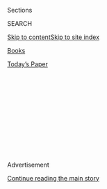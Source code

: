 <div id="app">

<div>

<div>

<div>

<div class="NYTAppHideMasthead css-1q2w90k e1suatyy0">

<div class="section css-ui9rw0 e1suatyy2">

<div class="css-eph4ug er09x8g0">

<div class="css-6n7j50">

</div>

<span class="css-1dv1kvn">Sections</span>

<div class="css-10488qs">

<span class="css-1dv1kvn">SEARCH</span>

</div>

[Skip to content](#site-content)[Skip to site
index](#site-index)

</div>

<div id="masthead-section-label" class="css-1wr3we4 eaxe0e00">

[Books](https://www.nytimes.com/section/books)

</div>

<div class="css-10698na e1huz5gh0">

</div>

</div>

<div id="masthead-bar-one" class="section hasLinks css-15hmgas e1csuq9d3">

<div class="css-uqyvli e1csuq9d0">

</div>

<div class="css-1uqjmks e1csuq9d1">

</div>

<div class="css-9e9ivx">

[](https://myaccount.nytimes.com/auth/login?response_type=cookie&client_id=vi)

</div>

<div class="css-1bvtpon e1csuq9d2">

[Today’s
Paper](https://www.nytimes.com/section/todayspaper)

</div>

</div>

</div>

</div>

<div data-aria-hidden="false">

<div id="site-content" data-role="main">

<div>

<div class="css-1aor85t" style="opacity:0.000000001;z-index:-1;visibility:hidden">

<div class="css-1hqnpie">

<div class="css-epjblv">

<span class="css-17xtcya">[Books](/section/books)</span><span class="css-x15j1o">|</span><span class="css-fwqvlz">Lady
Macbeth in Appalachia, and Other Tales by an American
Master</span>

</div>

<div class="css-k008qs">

<div class="css-1iwv8en">

<span class="css-18z7m18"></span>

<div>

</div>

</div>

<span class="css-1n6z4y"></span>

<div class="css-1705lsu">

<div class="css-4xjgmj">

<div class="css-4skfbu" data-role="toolbar" data-aria-label="Social Media Share buttons, Save button, and Comments Panel with current comment count" data-testid="share-tools">

  - 
  - 
  - 
  - 
    
    <div class="css-6n7j50">
    
    </div>

  - 

</div>

</div>

</div>

</div>

</div>

</div>

<div id="NYT_TOP_BANNER_REGION" class="css-13pd83m">

</div>

<div id="top-wrapper" class="css-1sy8kpn">

<div id="top-slug" class="css-l9onyx">

Advertisement

</div>

[Continue reading the main
story](#after-top)

<div class="ad top-wrapper" style="text-align:center;height:100%;display:block;min-height:250px">

<div id="top" class="place-ad" data-position="top" data-size-key="top">

</div>

</div>

<div id="after-top">

</div>

</div>

<div id="sponsor-wrapper" class="css-1hyfx7x">

<div id="sponsor-slug" class="css-19vbshk">

Supported by

</div>

[Continue reading the main
story](#after-sponsor)

<div id="sponsor" class="ad sponsor-wrapper" style="text-align:center;height:100%;display:block">

</div>

<div id="after-sponsor">

</div>

</div>

[Books of The
Times](/column/books-of-the-times "Books of The Times")

<div class="css-1vkm6nb ehdk2mb0">

# Lady Macbeth in Appalachia, and Other Tales by an American Master

</div>

<div class="css-79elbk" data-testid="photoviewer-wrapper">

<div class="css-z3e15g" data-testid="photoviewer-wrapper-hidden">

</div>

<div class="css-1a48zt4 ehw59r15" data-testid="photoviewer-children">

![](https://static01.nyt.com/images/2020/07/31/books/RashValley/RashValley-popup.jpg?quality=75&auto=webp&disable=upscale)

</div>

</div>

<div class="css-170u9t6">

<div class="css-u7fh8e">

<div class="css-79elbk">

Buy Book<span data-aria-hidden="true">
    ▾</span>

  - [Amazon](https://www.amazon.com/gp/search?index=books&tag=NYTBSREV-20&field-keywords=In+the+Valley+Ron+Rash)
  - [Apple
    Books](https://du-gae-books-dot-nyt-du-prd.appspot.com/buy?title=In+the+Valley&author=Ron+Rash)
  - [Barnes and
    Noble](https://www.anrdoezrs.net/click-7990613-11819508?url=https%3A%2F%2Fwww.barnesandnoble.com%2Fw%2F%3Fean%3D9780385544290)
  - [Books-A-Million](https://www.anrdoezrs.net/click-7990613-35140?url=https%3A%2F%2Fwww.booksamillion.com%2Fp%2FIn%2Bthe%2BValley%2FRon%2BRash%2F9780385544290)
  - [Bookshop](https://bookshop.org/a/3546/9780385544290)
  - [Indiebound](https://www.indiebound.org/book/9780385544290?aff=NYT)

</div>

When you purchase an independently reviewed book through our site, we
earn an affiliate commission.

</div>

</div>

<div class="css-xt80pu e12qa4dv0">

<div class="css-18e8msd">

<div class="css-vp77d3 epjyd6m0">

<div class="css-1baulvz">

By [<span class="css-1baulvz last-byline" itemprop="name">Janet
Maslin</span>](https://www.nytimes.com/by/janet-maslin)

</div>

</div>

  - Aug. 2,
    2020

  - 
    
    <div class="css-4xjgmj">
    
    <div class="css-d8bdto" data-role="toolbar" data-aria-label="Social Media Share buttons, Save button, and Comments Panel with current comment count" data-testid="share-tools">
    
      - 
      - 
      - 
      - 
        
        <div class="css-6n7j50">
        
        </div>
    
      - 
    
    </div>
    
    </div>

</div>

</div>

<div class="section meteredContent css-1r7ky0e" name="articleBody" itemprop="articleBody">

<div class="css-1fanzo5 StoryBodyCompanionColumn">

<div class="css-53u6y8">

Nearly half of Ron Rash’s mesmerizing new story collection is devoted to
the eponymous “In the Valley,” a sequel to his 2008 novel “Serena.” If
you’ve read that book, you surely remain haunted by its mythic powers.
Nominally the Depression-era story of a North Carolina logging heir who
returns home from Boston with a daunting new bride, it invested the
power-mad Serena Pemberton with otherworldly malign qualities and gave
her a big swath of North Carolina’s Appalachian logging country to
despoil.

Serena herself, ruling the region on her white Arabian stallion with a
trained eagle and lasso for emphasis, cut a bloodcurdling figure. A
tall, blond goddess with the heart of Lady Macbeth, she seemed to
terrorize every living thing in her path. She hoped to ravage the
landscape both economically and physically, with a few human grudge
matches for good measure. Her ambition was tamped down in “Serena” only
by the fact that through most of the book she wasn’t technically the
boss but his wife, no matter how intimidating.

Serena steps off a seaplane into “In the Valley,” returning to her North
Carolina logging tract followed by a press contingent. The year is 1931.
Any answers about her husband’s death or that of the local advocate for
a national park? Does she plan to pay fair wages? The only question she
deigns to answer is from a young woman: When will she ever be satisfied?
“When the world and my will are one,” Serena answers, reminding the
reader that she is a pure Aryan dream.

</div>

</div>

<div class="css-1fanzo5 StoryBodyCompanionColumn">

<div class="css-53u6y8">

“In the Valley” is a full-throated cry for help against her brand of
ruthlessness. As the locals watch Serena’s eagle kill rattlesnakes for
threat and sport, they get an inkling of what she has in mind for
everything in sight. All the snakes go wild. The increasing number of
tree stumps make “the land look poxed, as if infected by some dread
disease.” Rash includes passages solely devoted to related species of
wildlife fleeing this doomed place. They are among the least eerie parts
of the novella, since the natural world’s survival skills are relatively
drama-free. Humans fare worse.

</div>

</div>

<div class="css-79elbk" data-testid="photoviewer-wrapper">

<div class="css-z3e15g" data-testid="photoviewer-wrapper-hidden">

</div>

<div class="css-1a48zt4 ehw59r15" data-testid="photoviewer-children">

![<span class="css-16f3y1r e13ogyst0" data-aria-hidden="true">Ron
Rash</span><span class="css-cnj6d5 e1z0qqy90" itemprop="copyrightHolder"><span class="css-1ly73wi e1tej78p0">Credit...</span><span>Richard
Nourry</span></span>](https://static01.nyt.com/images/2020/07/31/books/RonRash/RonRash-articleLarge.jpg?quality=75&auto=webp&disable=upscale)

</div>

</div>

<div class="css-1fanzo5 StoryBodyCompanionColumn">

<div class="css-53u6y8">

“In the Valley” takes Serena to such a fever pitch of destruction that
in a lesser writer’s hands it might seem overheated. But Rash maintains
the deep keel that has always distinguished him and has perhaps led to
him being characterized as “Southern,” a designation he apparently finds
dismissive. He shouldn’t; he’s one of the best living American writers,
and his laconic understatement is much more powerful than excess.
There’s nothing rash about Rash. The way that influenza deaths figure
in “In the Valley” is as terrifying as anything you may find on the
subject, even if its crescendo is: “By the time he got the doctor, it
was too late. His family was nothing more than three filled coffins.”

The novella’s minor characters, human and otherwise, are all drawn with
exceptional care. That’s also true in the nine other stories in this
slim volume, though some are very short. “Ransom” amounts to an extended
vignette, but it captures the chemistry between a well-off college
student and the man who abducts her, hoping to make only one kind of
killing. The unexpected happens, as it always does with this author. And
these two turn out to be just simpatico enough to leave the captive with
a memory guaranteed to endure.

“Ransom” is a new story. Others in the collection have appeared in
places as varied as “Best American Short Stories 2018” and the literary
review Bitter Southerner (which is ironically named and well worth
looking into). The opening piece, a beauty, even found its way into
“Best American Mystery Stories 2019” for its way of pitting exhausted
Civil War troops against a woman defending her homestead. It’s called
“Neighbors.” And it revolves, as so much of Rash’s work does, around
secrets held deep within Southern hearts.

The most haunting and darkly funny of these is “The Baptism,” a story
that begins and ends with shotguns. The reason for the firepower: Jason
Gunter, well-known ne’er-do-well and terrible husband, who is working up
to his second marriage. His first wife either hanged herself or
disappeared, depending on whom you ask in the rural spot where the story
unfolds. One person who wouldn’t like to be asked: Reverend Yates, who
knows that Jason intends his next wife to be a very young girl.

</div>

</div>

<div class="css-1fanzo5 StoryBodyCompanionColumn">

<div class="css-53u6y8">

What’s more, Jason wants a baptism for this fresh start. In the dead of
winter. Given Jason’s track record for marriage there are no enthusiasts
for this, but Jason will not be denied. Let’s just say that he gets the
exact baptism he deserves and that Reverend Yates’s secret is one he can
happily live with forever.

</div>

</div>

</div>

<div>

</div>

<div>

</div>

<div>

</div>

<div>

<div id="bottom-wrapper" class="css-1ede5it">

<div id="bottom-slug" class="css-l9onyx">

Advertisement

</div>

[Continue reading the main
story](#after-bottom)

<div id="bottom" class="ad bottom-wrapper" style="text-align:center;height:100%;display:block;min-height:90px">

</div>

<div id="after-bottom">

</div>

</div>

</div>

</div>

</div>

## Site Index

<div>

</div>

## Site Information Navigation

  - [© <span>2020</span> <span>The New York Times
    Company</span>](https://help.nytimes.com/hc/en-us/articles/115014792127-Copyright-notice)

<!-- end list -->

  - [NYTCo](https://www.nytco.com/)
  - [Contact
    Us](https://help.nytimes.com/hc/en-us/articles/115015385887-Contact-Us)
  - [Work with us](https://www.nytco.com/careers/)
  - [Advertise](https://nytmediakit.com/)
  - [T Brand Studio](http://www.tbrandstudio.com/)
  - [Your Ad
    Choices](https://www.nytimes.com/privacy/cookie-policy#how-do-i-manage-trackers)
  - [Privacy](https://www.nytimes.com/privacy)
  - [Terms of
    Service](https://help.nytimes.com/hc/en-us/articles/115014893428-Terms-of-service)
  - [Terms of
    Sale](https://help.nytimes.com/hc/en-us/articles/115014893968-Terms-of-sale)
  - [Site
    Map](https://spiderbites.nytimes.com)
  - [Help](https://help.nytimes.com/hc/en-us)
  - [Subscriptions](https://www.nytimes.com/subscription?campaignId=37WXW)

</div>

</div>

</div>

</div>

